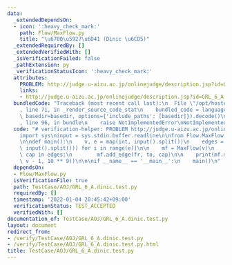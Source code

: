 ```yaml
---
data:
  _extendedDependsOn:
  - icon: ':heavy_check_mark:'
    path: Flow/MaxFlow.py
    title: "\u6700\u5927\u6D41 (Dinic \u6CD5)"
  _extendedRequiredBy: []
  _extendedVerifiedWith: []
  _isVerificationFailed: false
  _pathExtension: py
  _verificationStatusIcon: ':heavy_check_mark:'
  attributes:
    PROBLEM: http://judge.u-aizu.ac.jp/onlinejudge/description.jsp?id=GRL_6_A
    links:
    - http://judge.u-aizu.ac.jp/onlinejudge/description.jsp?id=GRL_6_A
  bundledCode: "Traceback (most recent call last):\n  File \"/opt/hostedtoolcache/Python/3.10.6/x64/lib/python3.10/site-packages/onlinejudge_verify/documentation/build.py\"\
    , line 71, in _render_source_code_stat\n    bundled_code = language.bundle(stat.path,\
    \ basedir=basedir, options={'include_paths': [basedir]}).decode()\n  File \"/opt/hostedtoolcache/Python/3.10.6/x64/lib/python3.10/site-packages/onlinejudge_verify/languages/python.py\"\
    , line 96, in bundle\n    raise NotImplementedError\nNotImplementedError\n"
  code: "# verification-helper: PROBLEM http://judge.u-aizu.ac.jp/onlinejudge/description.jsp?id=GRL_6_A\n\
    import sys\ninput = sys.stdin.buffer.readline\n\nfrom Flow.MaxFlow import MaxFlow\n\
    \n\ndef main():\n    v, e = map(int, input().split())\n    edges = [list(map(int,\
    \ input().split())) for i in range(e)]\n\n    mf = MaxFlow(v)\n    for fr, to,\
    \ cap in edges:\n        mf.add_edge(fr, to, cap)\n\n    print(mf.max_flow(0,\
    \ v - 1, 10 ** 9))\n\n\nif __name__ == '__main__':\n    main()\n"
  dependsOn:
  - Flow/MaxFlow.py
  isVerificationFile: true
  path: TestCase/AOJ/GRL_6_A.dinic.test.py
  requiredBy: []
  timestamp: '2022-01-04 20:45:42+09:00'
  verificationStatus: TEST_ACCEPTED
  verifiedWith: []
documentation_of: TestCase/AOJ/GRL_6_A.dinic.test.py
layout: document
redirect_from:
- /verify/TestCase/AOJ/GRL_6_A.dinic.test.py
- /verify/TestCase/AOJ/GRL_6_A.dinic.test.py.html
title: TestCase/AOJ/GRL_6_A.dinic.test.py
---
```

